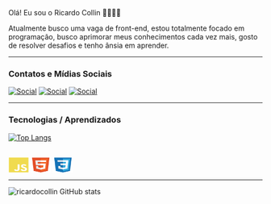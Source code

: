 
<div>
Olá! Eu sou o Ricardo Collin 👋👋🙂🙂

<br>

 Atualmente busco uma vaga de front-end, estou totalmente focado em programação, busco aprimorar meus conhecimentos cada vez mais,
gosto de resolver desafios e tenho ânsia em aprender.

</div>
<hr>

### Contatos e Mídias Sociais


[![Social](https://img.shields.io/badge/Instagram-E4405F?style=for-the-badge&logo=instagram&logoColor=white)](https://www.instagram.com/ricardocollinjunior/)
[![Social](https://img.shields.io/badge/LinkedIn-0077B5?style=for-the-badge&logo=linkedin&logoColor=white
)](https://www.linkedin.com/in/ricardo-collin-junior-a7a199220)
[![Social](https://img.shields.io/badge/Facebook-1877F2?style=for-the-badge&logo=facebook&logoColor=white
)](https://www.facebook.com/ricardo.collinjunior.9)

<hr>

### Tecnologias / Aprendizados

[![Top Langs](https://github-readme-stats.vercel.app/api/top-langs/?username=ricardocollin&layout=compact)](https://github.com/ricardocollin/github-readme-stats)


<div style="display: inline_block"><br>
  <img align="center" alt="Rc-Js" height="30" width="40" src="https://raw.githubusercontent.com/devicons/devicon/master/icons/javascript/javascript-plain.svg">
  <img align="center" alt="Rc-HTML" height="30" width="40" src="https://raw.githubusercontent.com/devicons/devicon/master/icons/html5/html5-original.svg">
  <img align="center" alt="Rc-CSS" height="30" width="40" src="https://raw.githubusercontent.com/devicons/devicon/master/icons/css3/css3-original.svg">
  
  </div>
  

<hr>


![ricardocollin GitHub stats](https://github-readme-stats.vercel.app/api?username=ricardocollin&show_icons=true&theme=onedark)






